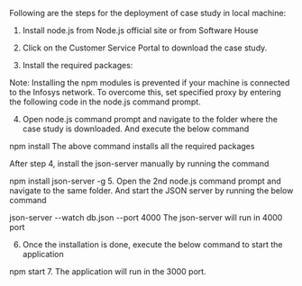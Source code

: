 Following are the steps for the deployment of case study in local machine:
1. Install node.js from Node.js official site or from Software House

2. Click on the Customer Service Portal to download the case study.

3. Install the required packages:

Note: Installing the npm modules is prevented if your machine is connected to the Infosys network. To overcome this, set specified proxy by entering the following code in the node.js command prompt.

4. Open node.js command prompt and navigate to the folder where the case study is downloaded. And execute the below command

npm install
The above command installs all the required packages

After step 4, install the json-server manually by running the command 

npm install json-server -g
5. Open the 2nd node.js command prompt and navigate to the same folder. And start the JSON server by running the below command

json-server --watch db.json --port 4000
The json-server will run in 4000 port

6. Once the installation is done, execute the below command to start the application

npm start
7. The application will run in the 3000 port.
